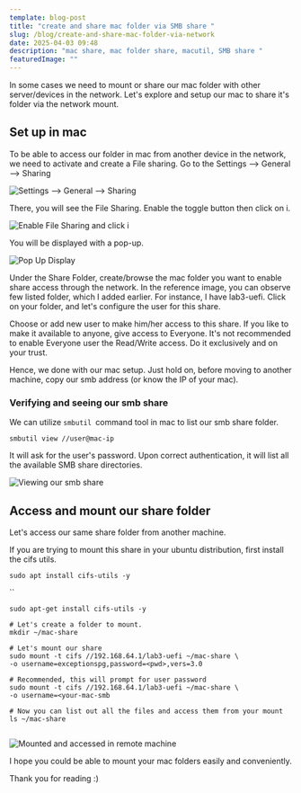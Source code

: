 ```yaml
---
template: blog-post
title: "create and share mac folder via SMB share "
slug: /blog/create-and-share-mac-folder-via-network
date: 2025-04-03 09:48
description: "mac share, mac folder share, macutil, SMB share "
featuredImage: ""
---
```

In some cases we need to mount or share our mac folder with other server/devices in the network. Let's explore and setup our mac to share it's folder via the network mount.



## Set up in mac

To be able to access our folder in mac from another device in the network, we need to activate and create a File sharing. Go to the Settings --> General --> Sharing

![](/assets/general-sharing.png "Settings --> General --> Sharing")

There, you will see the File Sharing. Enable the toggle button then click on i.

![](/assets/enable-file-sharing.png "Enable File Sharing and click i")

You will be displayed with a pop-up. 



![](/assets/file-sharing.png "Pop Up Display")

Under the Share Folder, create/browse the mac folder you want to enable share access through the network. In the reference image, you can observe few listed folder, which I added earlier. For instance, I have lab3-uefi. Click on your folder, and let's configure the user for this share.

Choose or add new user to make him/her access to this share. If you like to make it available to anyone, give access to Everyone. It's not recommended to enable Everyone user the Read/Write access. Do it exclusively and on your trust.



Hence, we done with our mac setup. Just hold on, before moving to another machine, copy our smb address (or know the IP of your mac).

### Verifying and seeing our smb share

We can utilize `smbutil `command tool in mac to list our smb share folder.

`smbutil view //user@mac-ip `

It will ask for the user's password. Upon correct authentication, it will list all the available SMB share directories.

![](/assets/smbutil-op.png "Viewing our smb share ")



## Access and mount our share folder

Let's access our same share folder from another machine.



If you are trying to mount this share in your ubuntu distribution, first install the cifs utils.

`sudo apt install cifs-utils -y `

``

```
sudo apt-get install cifs-utils -y

# Let's create a folder to mount.
mkdir ~/mac-share

# Let's mount our share
sudo mount -t cifs //192.168.64.1/lab3-uefi ~/mac-share \
-o username=exceptionspg,password=<pwd>,vers=3.0

# Recommended, this will prompt for user password
sudo mount -t cifs //192.168.64.1/lab3-uefi ~/mac-share \
-o username=<your-mac-smb

# Now you can list out all the files and access them from your mount
ls ~/mac-share


```



![](/assets/mounted.png "Mounted and accessed in remote machine")

I hope you could be able to mount your mac folders easily and conveniently. 

Thank you for reading :)